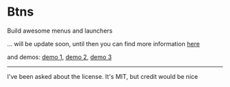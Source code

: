 Btns
====

Build awesome menus and launchers


… will be update soon, until then you can find more information [here](http://www.orilivni.com/2014/01/pie-and-awesome-menus/)

and demos: [demo 1](http://uploads.orilivni.com/btns/demo-1.html), [demo 2](http://uploads.orilivni.com/btns/demo-2.html), [demo 3](http://uploads.orilivni.com/btns/demo-3.html)


---

I've been asked about the license. It's MIT, but credit would be nice
